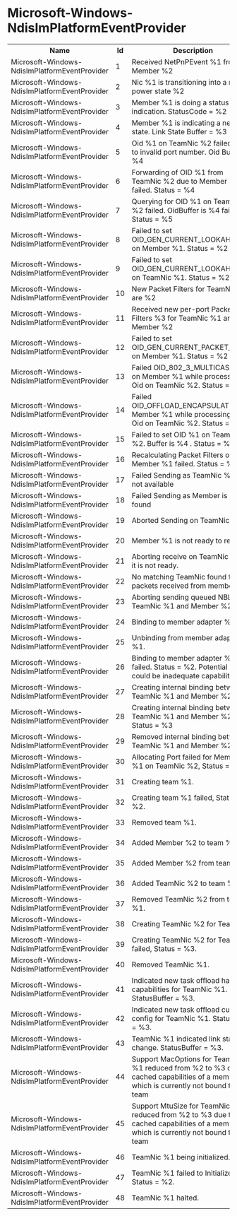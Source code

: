 # Microsoft-Windows-NdisImPlatformEventProvider

<table>
<colgroup><col/><col/><col/></colgroup>
<tr><th>Name</th><th>Id</th><th>Description</th></tr>
<tr><td>Microsoft-Windows-NdisImPlatformEventProvider</td><td>1</td><td>Received NetPnPEvent %1 from Member %2</td></tr>
<tr><td>Microsoft-Windows-NdisImPlatformEventProvider</td><td>2</td><td>Nic %1 is transitioning into a new power state %2</td></tr>
<tr><td>Microsoft-Windows-NdisImPlatformEventProvider</td><td>3</td><td>Member %1 is doing a status indication. StatusCode = %2</td></tr>
<tr><td>Microsoft-Windows-NdisImPlatformEventProvider</td><td>4</td><td>Member %1 is indicating a new link state. Link State Buffer = %3</td></tr>
<tr><td>Microsoft-Windows-NdisImPlatformEventProvider</td><td>5</td><td>Oid %1 on TeamNic %2 failed due to invalid port number. Oid Buffer = %4</td></tr>
<tr><td>Microsoft-Windows-NdisImPlatformEventProvider</td><td>6</td><td>Forwarding of OID %1 from TeamNic %2 due to Member %3 failed.  Status = %4</td></tr>
<tr><td>Microsoft-Windows-NdisImPlatformEventProvider</td><td>7</td><td>Querying for OID %1 on TeamNic %2 failed. OidBuffer is %4 failed.  Status = %5</td></tr>
<tr><td>Microsoft-Windows-NdisImPlatformEventProvider</td><td>8</td><td>Failed to set OID_GEN_CURRENT_LOOKAHEAD on Member %1. Status = %2</td></tr>
<tr><td>Microsoft-Windows-NdisImPlatformEventProvider</td><td>9</td><td>Failed to set OID_GEN_CURRENT_LOOKAHEAD on TeamNic %1. Status = %2</td></tr>
<tr><td>Microsoft-Windows-NdisImPlatformEventProvider</td><td>10</td><td>New Packet Filters for TeamNic %1 are %2</td></tr>
<tr><td>Microsoft-Windows-NdisImPlatformEventProvider</td><td>11</td><td>Received new per-port Packet Filters %3 for TeamNic %1 and Member %2</td></tr>
<tr><td>Microsoft-Windows-NdisImPlatformEventProvider</td><td>12</td><td>Failed to set OID_GEN_CURRENT_PACKET_FILTER on Member %1.  Status = %2</td></tr>
<tr><td>Microsoft-Windows-NdisImPlatformEventProvider</td><td>13</td><td>Failed OID_802_3_MULTICAST_LIST on Member %1 while processing the Oid on TeamNic %2. Status = %3</td></tr>
<tr><td>Microsoft-Windows-NdisImPlatformEventProvider</td><td>14</td><td>Failed OID_OFFLOAD_ENCAPSULATION on Member %1 while processing the Oid on TeamNic %2. Status = %3</td></tr>
<tr><td>Microsoft-Windows-NdisImPlatformEventProvider</td><td>15</td><td>Failed to set OID %1 on TeamNic %2. Buffer is %4 . Status = %5</td></tr>
<tr><td>Microsoft-Windows-NdisImPlatformEventProvider</td><td>16</td><td>Recalculating Packet Filters on Member %1 failed. Status = %2</td></tr>
<tr><td>Microsoft-Windows-NdisImPlatformEventProvider</td><td>17</td><td>Failed Sending as TeamNic %1 is not available</td></tr>
<tr><td>Microsoft-Windows-NdisImPlatformEventProvider</td><td>18</td><td>Failed Sending as Member is not found</td></tr>
<tr><td>Microsoft-Windows-NdisImPlatformEventProvider</td><td>19</td><td>Aborted Sending on TeamNic %1</td></tr>
<tr><td>Microsoft-Windows-NdisImPlatformEventProvider</td><td>20</td><td>Member %1 is not ready to receive.</td></tr>
<tr><td>Microsoft-Windows-NdisImPlatformEventProvider</td><td>21</td><td>Aborting receive on TeamNic %1 as it is not ready.</td></tr>
<tr><td>Microsoft-Windows-NdisImPlatformEventProvider</td><td>22</td><td>No matching TeamNic found for packets received from member %1.</td></tr>
<tr><td>Microsoft-Windows-NdisImPlatformEventProvider</td><td>23</td><td>Aborting sending queued NBLs on TeamNic %1 and Member %2.</td></tr>
<tr><td>Microsoft-Windows-NdisImPlatformEventProvider</td><td>24</td><td>Binding to member adapter %1.</td></tr>
<tr><td>Microsoft-Windows-NdisImPlatformEventProvider</td><td>25</td><td>Unbinding from member adapter %1.</td></tr>
<tr><td>Microsoft-Windows-NdisImPlatformEventProvider</td><td>26</td><td>Binding to member adapter %1 failed. Status = %2. Potential reason could be inadequate capabilities.</td></tr>
<tr><td>Microsoft-Windows-NdisImPlatformEventProvider</td><td>27</td><td>Creating internal binding between TeamNic %1 and Member %2.</td></tr>
<tr><td>Microsoft-Windows-NdisImPlatformEventProvider</td><td>28</td><td>Creating internal binding between TeamNic %1 and Member %2 failed. Status = %3</td></tr>
<tr><td>Microsoft-Windows-NdisImPlatformEventProvider</td><td>29</td><td>Removed internal binding between TeamNic %1 and Member %2.</td></tr>
<tr><td>Microsoft-Windows-NdisImPlatformEventProvider</td><td>30</td><td>Allocating Port failed for Member %1 on TeamNic %2, Status = %3.</td></tr>
<tr><td>Microsoft-Windows-NdisImPlatformEventProvider</td><td>31</td><td>Creating team %1.</td></tr>
<tr><td>Microsoft-Windows-NdisImPlatformEventProvider</td><td>32</td><td>Creating team %1 failed, Status = %2.</td></tr>
<tr><td>Microsoft-Windows-NdisImPlatformEventProvider</td><td>33</td><td>Removed team %1.</td></tr>
<tr><td>Microsoft-Windows-NdisImPlatformEventProvider</td><td>34</td><td>Added Member %2 to team %1.</td></tr>
<tr><td>Microsoft-Windows-NdisImPlatformEventProvider</td><td>35</td><td>Added Member %2 from team %1.</td></tr>
<tr><td>Microsoft-Windows-NdisImPlatformEventProvider</td><td>36</td><td>Added TeamNic %2 to team %1.</td></tr>
<tr><td>Microsoft-Windows-NdisImPlatformEventProvider</td><td>37</td><td>Removed TeamNic %2 from team %1.</td></tr>
<tr><td>Microsoft-Windows-NdisImPlatformEventProvider</td><td>38</td><td>Creating TeamNic %2 for Team %1.</td></tr>
<tr><td>Microsoft-Windows-NdisImPlatformEventProvider</td><td>39</td><td>Creating TeamNic %2 for Team %1 failed, Status = %3.</td></tr>
<tr><td>Microsoft-Windows-NdisImPlatformEventProvider</td><td>40</td><td>Removed TeamNic %1.</td></tr>
<tr><td>Microsoft-Windows-NdisImPlatformEventProvider</td><td>41</td><td>Indicated new task offload hardware capabilities for TeamNic %1. StatusBuffer = %3.</td></tr>
<tr><td>Microsoft-Windows-NdisImPlatformEventProvider</td><td>42</td><td>Indicated new task offload current config for TeamNic %1. StatusBuffer = %3.</td></tr>
<tr><td>Microsoft-Windows-NdisImPlatformEventProvider</td><td>43</td><td>TeamNic %1 indicated link state change. StatusBuffer = %3.</td></tr>
<tr><td>Microsoft-Windows-NdisImPlatformEventProvider</td><td>44</td><td>Support MacOptions for TeamNic %1 reduced from %2 to %3 due to cached capabilities of a member which is currently not bound to the team</td></tr>
<tr><td>Microsoft-Windows-NdisImPlatformEventProvider</td><td>45</td><td>Support MtuSize for TeamNic %1 reduced from %2 to %3 due to cached capabilities of a member which is currently not bound to the team</td></tr>
<tr><td>Microsoft-Windows-NdisImPlatformEventProvider</td><td>46</td><td>TeamNic %1 being initialized.</td></tr>
<tr><td>Microsoft-Windows-NdisImPlatformEventProvider</td><td>47</td><td>TeamNic %1 failed to Initialize, Status = %2.</td></tr>
<tr><td>Microsoft-Windows-NdisImPlatformEventProvider</td><td>48</td><td>TeamNic %1 halted.</td></tr>
</table>
